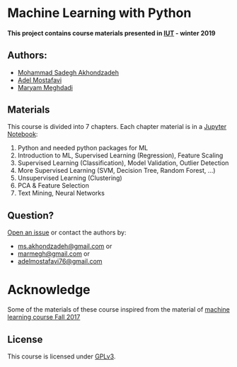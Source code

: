 # Machine Learning with Python

#### This project contains course materials presented in [IUT](http://iut.ac.ir) - winter 2019

## Authors:
  - [Mohammad Sadegh Akhondzadeh](https://www.linkedin.com/in/msadegh)
  - [Adel Mostafavi](https://www.linkedin.com/in/adel-mostafavi-329a3315a/)
  - [Maryam Meghdadi](https://www.linkedin.com/in/maryam-meghdadi/)


## Materials

This course is divided into 7 chapters. Each chapter material is in a [Jupyter Notebook](https://jupyter.org):
1. Python and needed python packages for ML
2. Introduction to ML, Supervised Learning (Regression),  Feature Scaling
3. Supervised Learning (Classification), Model Validation, Outlier Detection
4. More Supervised Learning (SVM, Decision Tree, Random Forest, ...)
5. Unsupervised Learning (Clustering)
6. PCA & Feature Selection
7. Text Mining, Neural Networks


## Question?

[Open an issue](../../issues) or contact the authors by:
- [ms.akhondzadeh@gmail.com](mailto:ms.akhondzadeh@gmail.com) or
- [marmegh@gmail.com](mailto:marmegh@gmail.com) or
- [adelmostafavi76@gmail.com](mailto:adelmostafavi76@gmail.com)


# Acknowledge
Some of the materials of these course inspired from the material of [machine learning course Fall 2017](https://github.com/msadegh97/machine-learning-course)
## License

This course is licensed under [GPLv3](LICENSE).
